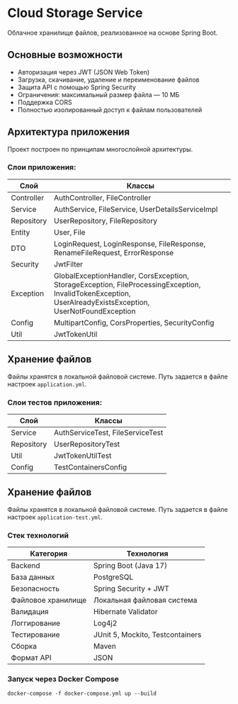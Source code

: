# Cloud Storage Service

Облачное хранилище файлов, реализованное на основе Spring Boot.

## Основные возможности

- Авторизация через JWT (JSON Web Token)
- Загрузка, скачивание, удаление и переименование файлов
- Защита API с помощью Spring Security
- Ограничения: максимальный размер файла — 10 МБ
- Поддержка CORS
- Полностью изолированный доступ к файлам пользователей

## Архитектура приложения

Проект построен по принципам многослойной архитектуры.


### Слои приложения:

| Слой           | Классы |
|----------------|--------|
| Controller     | AuthController, FileController |
| Service        | AuthService, FileService, UserDetailsServiceImpl |
| Repository     | UserRepository, FileRepository |
| Entity         | User, File |
| DTO            | LoginRequest, LoginResponse, FileResponse, RenameFileRequest, ErrorResponse |
| Security       | JwtFilter |
| Exception      | GlobalExceptionHandler, CorsException, StorageException, FileProcessingException, InvalidTokenException, UserAlreadyExistsException, UserNotFoundException |
| Config         | MultipartConfig, CorsProperties, SecurityConfig |
| Util           | JwtTokenUtil |

## Хранение файлов

Файлы хранятся в локальной файловой системе. Путь задается в файле настроек `application.yml`.



### Слои тестов приложения:

| Слой           | Классы |
|----------------|--------|
| Service        | AuthServiceTest, FileServiceTest |
| Repository     | UserRepositoryTest |
| Util           | JwtTokenUtilTest |
| Config         | TestContainersConfig |

## Хранение файлов

Файлы хранятся в локальной файловой системе. Путь задается в файле настроек `application-test.yml`.


### Стек технологий
| Категория | Технология |
|----------------|--------|
|  Backend | Spring Boot (Java 17) |
| База данных | PostgreSQL |
| Безопасность | Spring Security + JWT |
| Файловое хранилище | Локальная файловая система |
| Валидация | Hibernate Validator |
| Логгирование | Log4j2 |
| Тестирование | JUnit 5, Mockito, Testcontainers
| Сборка | Maven |
| Формат API | JSON |

### Запуск через Docker Compose
```
docker-compose -f docker-compose.yml up --build
```

